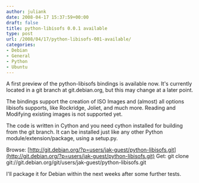 ```yaml
---
author: juliank
date: 2008-04-17 15:37:59+00:00
draft: false
title: python-libisofs 0.0.1 available
type: post
url: /2008/04/17/python-libisofs-001-available/
categories:
- Debian
- General
- Python
- Ubuntu
---
```


A first preview of the python-libisofs bindings is available now. It's currently located in a git branch at git.debian.org, but this may change at a later point.

The bindings support the creation of ISO Images and  (almost) all options libisofs supports, like Rockridge, Joliet, and much more. Reading and Modifying existing images is not supported yet.

The code is written in Cython and you need cython installed for building from the git branch. It can be installed just like any other Python module/extension/package, using a setup.py.

Browse: [http://git.debian.org/?p=users/jak-guest/python-libisofs.git](http://git.debian.org/?p=users/jak-guest/python-libisofs.git)
Get: git clone git://git.debian.org/git/users/jak-guest/python-libisofs.git

I'll package it for Debian within the next weeks after some further tests.
